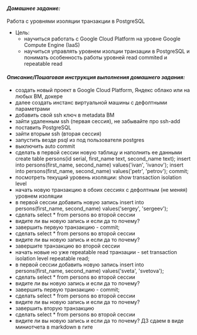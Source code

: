 #### *Домашнее задание:*
Работа с уровнями изоляции транзакции в PostgreSQL
* Цель:
    * научиться работать с Google Cloud Platform на уровне Google Compute Engine (IaaS)
    * научиться управлять уровнем изолции транзации в PostgreSQL и понимать особенность работы уровней read commited и repeatable read

#### *Описание/Пошаговая инструкция выполнения домашнего задания:*
* создать новый проект в Google Cloud Platform, Яндекс облако или на любых ВМ, докере
* далее создать инстанс виртуальной машины с дефолтными параметрами
* добавить свой ssh ключ в metadata ВМ
* зайти удаленным ssh (первая сессия), не забывайте про ssh-add
* поставить PostgreSQL
* зайти вторым ssh (вторая сессия)
* запустить везде psql из под пользователя postgres
* выключить auto commit
* сделать в первой сессии новую таблицу и наполнить ее данными create table persons(id serial, first_name text, second_name text); insert into persons(first_name, second_name) values('ivan', 'ivanov'); insert into persons(first_name, second_name) values('petr', 'petrov'); commit;
* посмотреть текущий уровень изоляции: show transaction isolation level
* начать новую транзакцию в обоих сессиях с дефолтным (не меняя) уровнем изоляции
* в первой сессии добавить новую запись insert into persons(first_name, second_name) values('sergey', 'sergeev');
* сделать select * from persons во второй сессии
* видите ли вы новую запись и если да то почему?
* завершить первую транзакцию - commit;
* сделать select * from persons во второй сессии
* видите ли вы новую запись и если да то почему?
* завершите транзакцию во второй сессии
* начать новые но уже repeatable read транзации - set transaction isolation level repeatable read;
* в первой сессии добавить новую запись insert into persons(first_name, second_name) values('sveta', 'svetova');
* сделать select * from persons во второй сессии
* видите ли вы новую запись и если да то почему?
* завершить первую транзакцию - commit;
* сделать select * from persons во второй сессии
* видите ли вы новую запись и если да то почему?
* завершить вторую транзакцию
* сделать select * from persons во второй сессии
* видите ли вы новую запись и если да то почему? ДЗ сдаем в виде миниотчета в markdown в гите

